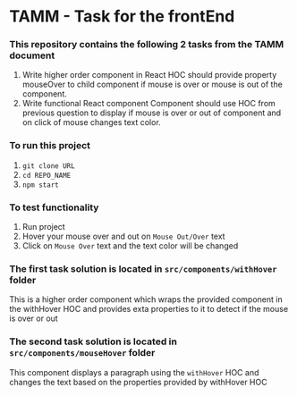 # TAMM - Task for the frontEnd

### This repository contains the following 2 tasks from the TAMM document

1. Write higher order component in React
   HOC should provide property mouseOver to child component if mouse is over or mouse is out of the component.
2. Write functional React component
   Component should use HOC from previous question to display if mouse is over or out of component and on click of mouse changes text color.

### To run this project

1. `git clone URL`
2. `cd REPO_NAME`
3. `npm start`

### To test functionality

1. Run project
2. Hover your mouse over and out on `Mouse Out/Over` text
3. Click on `Mouse Over` text and the text color will be changed

### The first task solution is located in `src/components/withHover` folder

This is a higher order component which wraps the provided component in the withHover HOC and provides exta properties to it to detect if the mouse is over or out

### The second task solution is located in `src/components/mouseHover` folder

This component displays a paragraph using the `withHover` HOC and changes the text based on the properties provided by withHover HOC
